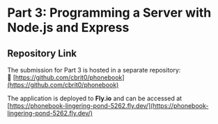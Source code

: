 # Part 3: Programming a Server with Node.js and Express

## Repository Link

The submission for Part 3 is hosted in a separate repository:  
🔗 [https://github.com/cbrit0/phonebook](https://github.com/cbrit0/phonebook)

The application is deployed to **Fly.io** and can be accessed at [https://phonebook-lingering-pond-5262.fly.dev/](https://phonebook-lingering-pond-5262.fly.dev/)